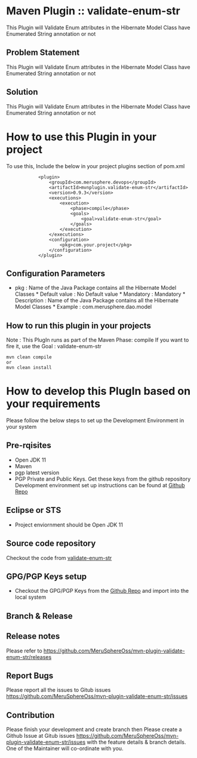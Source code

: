 # Maven Plugin :: validate-enum-str
This Plugin will Validate Enum attributes in the Hibernate Model Class have Enumerated String annotation or not

## Problem Statement
This Plugin will Validate Enum attributes in the Hibernate Model Class have Enumerated String annotation or not

## Solution
This Plugin will Validate Enum attributes in the Hibernate Model Class have Enumerated String annotation or not

# How to use this Plugin in your project

To use this, Include the below in your project plugins section of pom.xml

```
			<plugin>
				<groupId>com.merusphere.devops</groupId>
				<artifactId>mvnplugin.validate-enum-str</artifactId>
				<version>0.9.3</version>
				<executions>
					<execution>
						<phase>compile</phase>
						<goals>
							<goal>validate-enum-str</goal>
						</goals>
					</execution>
				</executions>
				<configuration>
					<pkg>com.your.project</pkg>
				</configuration>
			</plugin>
```

## Configuration Parameters
* pkg : Name of the Java Package contains all the Hibernate Model Classes
		* Default value : No Default value
		* Mandatory : Mandatory
		* Description : Name of the Java Package contains all the Hibernate Model Classes
		* Example : com.merusphere.dao.model
	
## How to run this plugin in your projects

Note : This PlugIn runs as part of the Maven Phase: compile
If you want to fire it, use the Goal : validate-enum-str

```
mvn clean compile
or
mvn clean install
```

# How to develop this PlugIn based on your requirements

Please follow the below steps to set up the Development Environment in your system
## Pre-rqisites
+ Open JDK 11
+ Maven
+ pgp latest version
+ PGP Private and Public Keys. Get these keys from the github repository 
Development environment set up instructions can be found at [Github Repo](https://github.com/MeruSphereOss/mvn-plugin-dev-setup.git)

## Eclipse or STS
+ Project enviornment should be Open JDK 11

## Source code repository
Checkout the code from [validate-enum-str](https://github.com/MeruSphereOss/mvn-plugin-validate-enum-str)

## GPG/PGP Keys setup
+ Checkout the GPG/PGP Keys from the [Github Repo](https://github.com/MeruSphereOss/mvn-plugin-dev-setup.git) and import into the local system

## Branch & Release


## Release notes
Please refer to https://github.com/MeruSphereOss/mvn-plugin-validate-enum-str/releases

## Report Bugs
Please report all the issues to Gitub issues https://github.com/MeruSphereOss/mvn-plugin-validate-enum-str/issues

## Contribution
Please finish your development and create branch then Please create a Github Issue at Gitub issues https://github.com/MeruSphereOss/mvn-plugin-validate-enum-str/issues with the feature details & branch details. One of the Maintainer will co-ordinate with you.


